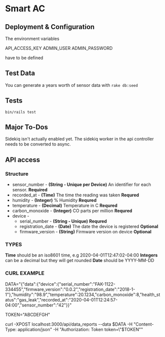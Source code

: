 # Smart AC

## Deployment & Configuration
The environment variables 

API_ACCESS_KEY
ADMIN_USER
ADMIN_PASSWORD

have to be defined

## Test Data
You can generate a years worth of sensor data with `rake db:seed`

## Tests
`bin/rails test`

## Major To-Dos
Sidekiq isn't actually enabled yet. The sidekiq worker in the api controller needs to be converted 
to async.

## API access

### Structure
  * sensor_number - **(String - Unique per Device)** An identifier for each sensor. __Required__
  * recorded_at - **(Time)**  The time the reading was taken __Requred__
  * humidity - **(Integer)** % Humidity __Requred__
  * temperature - **(Decimal)** Temperature in C __Requred__
  * carbon_monoxide - **(Integer)** CO parts per million __Requred__
  * device - 
    * serial_number - **(String - Unique)** __Requred__
    * registration_date - **(Date)** The date the device is registered __Optional__
    * firmware_version - **(String)** Firmware version on device __Optional__

### TYPES
**Time** should be an iso8601 time, e.g 2020-04-01T12:47:02-04:00
**Integers** can be a decimal but they will get rounded
**Date** should be YYYY-MM-DD

### CURL EXAMPLE
DATA="{\"data\":{\"device\":{\"serial_number\":\"FAK-1122-334455\",\"firmware_version\":\"0.0.2\",\"registration_date\":\"2018-1-1\"},\"humidity\":\"98.9\",\"temperature\":20.1234,\"carbon_monoxide\":8,\"health_status\":\"gas_leak\",\"recorded_at\":\"2020-04-01T12:24:57-04:00\",\"sensor_number\":\"42\"}}"

TOKEN="ABCDEFGH"

curl -XPOST localhost:3000/api/data_reports --data $DATA -H "Content-Type: application/json" -H "Authorization: Token token=\"$TOKEN\""